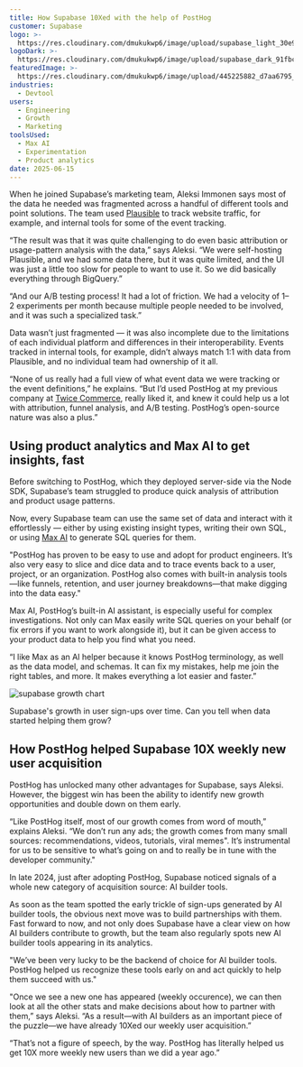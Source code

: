 ```yaml
---
title: How Supabase 10Xed with the help of PostHog
customer: Supabase
logo: >-
  https://res.cloudinary.com/dmukukwp6/image/upload/supabase_light_30e9fe4a90.png
logoDark: >-
  https://res.cloudinary.com/dmukukwp6/image/upload/supabase_dark_91fbc944e4.png
featuredImage: >-
  https://res.cloudinary.com/dmukukwp6/image/upload/445225882_d7aa6795_3350_4e88_9ca7_091c61e86e39_0ed5ee1f16.jpg
industries:
  - Devtool
users:
  - Engineering
  - Growth
  - Marketing
toolsUsed:
  - Max AI
  - Experimentation
  - Product analytics
date: 2025-06-15
---
```


When he joined Supabase’s marketing team, Aleksi Immonen says most of the data he needed was fragmented across a handful of different tools and point solutions. The team used [Plausible](https://posthog.com/blog/posthog-vs-plausible) to track website traffic, for example, and internal tools for some of the event tracking. 

“The result was that it was quite challenging to do even basic attribution or usage-pattern analysis with the data,” says Aleksi. “We were self-hosting Plausible, and we had some data there, but it was quite limited, and the UI was just a little too slow for people to want to use it. So we did basically everything through BigQuery.”

“And our A/B testing process! It had a lot of friction. We had a velocity of 1–2 experiments per month because multiple people needed to be involved, and it was such a specialized task.”

Data wasn’t just fragmented — it was also incomplete due to the limitations of each individual platform and differences in their interoperability. Events tracked in internal tools, for example, didn’t always match 1:1 with data from Plausible, and no individual team had ownership of it all.

“None of us really had a full view of what event data we were tracking or the event definitions,” he explains. “But I’d used PostHog at my previous company at [Twice Commerce](https://www.twicecommerce.com/), really liked it, and knew it could help us a lot with attribution, funnel analysis, and A/B testing. PostHog’s open-source nature was also a plus.” 

<BorderWrapper>
<Quote
    imageSource="/images/customers/aleksi.jpg"
    size="md"
    name="Aleksi Immonen"
    title="Growth Marketer, Supabase"
    quote={`“I think PostHog is just super. It’s great for data collection, A/B testing, and web analytics. Plus, I also just really love James’ meme game.`}
/>
</BorderWrapper>

## Using product analytics and Max AI to get insights, fast

Before switching to PostHog, which they deployed server-side via the Node SDK, Supabase’s team struggled to produce quick analysis of attribution and product usage patterns.

Now, every Supabase team can use the same set of data and interact with it effortlessly — either by using existing insight types, writing their own SQL, or using [Max AI](/max) to generate SQL queries for them.

"PostHog has proven to be easy to use and adopt for product engineers. It’s also very easy to slice and dice data and to trace events back to a user, project, or an organization. PostHog also comes with built-in analysis tools—like funnels, retention, and user journey breakdowns—that make digging into the data easy."

Max AI, PostHog’s built-in AI assistant, is especially useful for complex investigations. Not only can Max easily write SQL queries on your behalf (or fix errors if you want to work alongside it), but it can be given access to your product data to help you find what you need. 

“I like Max as an AI helper because it knows PostHog terminology, as well as the data model, and schemas. It can fix my mistakes, help me join the right tables, and more. It makes everything a lot easier and faster.”

![supabase growth chart](https://res.cloudinary.com/dmukukwp6/image/upload/Supabase_growth_chart_603d22cf6b.png)
<Caption>Supabase's growth in user sign-ups over time. Can you tell when data started helping them grow?</Caption>

## How PostHog helped Supabase 10X weekly new user acquisition

PostHog has unlocked many other advantages for Supabase, says Aleksi. However, the biggest win has been the ability to identify new growth opportunities and double down on them early.

“Like PostHog itself, most of our growth comes from word of mouth,” explains Aleksi. “We don’t run any ads; the growth comes from many small sources: recommendations, videos, tutorials, viral memes". It’s instrumental for us to be sensitive to what’s going on and to really be in tune with the developer community."

In late 2024, just after adopting PostHog, Supabase noticed signals of a whole new category of acquisition source: AI builder tools.

As soon as the team spotted the early trickle of sign-ups generated by AI builder tools, the obvious next move was to build partnerships with them. Fast forward to now, and not only does Supabase have a clear view on how AI builders contribute to growth, but the team also regularly spots new AI builder tools appearing in its analytics.

"We’ve been very lucky to be the backend of choice for AI builder tools. PostHog helped us recognize these tools early on and act quickly to help them succeed with us."

"Once we see a new one has appeared (weekly occurence), we can then look at all the other stats and make decisions about how to partner with them,” says Aleksi. “As a result—with AI builders as an important piece of the puzzle—we have already 10Xed our weekly user acquisition.”

“That’s not a figure of speech, by the way. PostHog has literally helped us get 10X more weekly new users than we did a year ago.”
